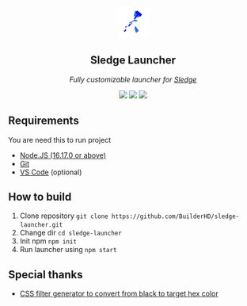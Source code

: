 <p align="center"><img src="img/icon.png"></img></p>
<h2 align="center">Sledge Launcher</h2>
<p align="center">
<i>Fully customizable launcher for <a href="https://github.com/44lr/sledge">Sledge</a></i>
<p align="center">
<img src="https://img.shields.io/github/downloads/BuilderHD/sledge-launcher/total?style=flat-square"></img>
<img src="https://img.shields.io/tokei/lines/github/BuilderHD/sledge-launcher?style=flat-square"></img>
<img src="https://img.shields.io/github/last-commit/BuilderHD/sledge-launcher?style=flat-square"></img>
</p>

## Requirements
You are need this to run project
* [Node.JS (16.17.0 or above)](https://nodejs.org/)
* [Git](https://git-scm.com/)
* [VS Code](https://code.visualstudio.com/) (optional)

## How to build
1. Clone repository ``git clone https://github.com/BuilderHD/sledge-launcher.git``
2. Change dir ``cd sledge-launcher``
3. Init npm ``npm init``
4. Run launcher using ``npm start``

## Special thanks
* [CSS filter generator to convert from black to target hex color](https://codepen.io/sosuke/pen/Pjoqqp)